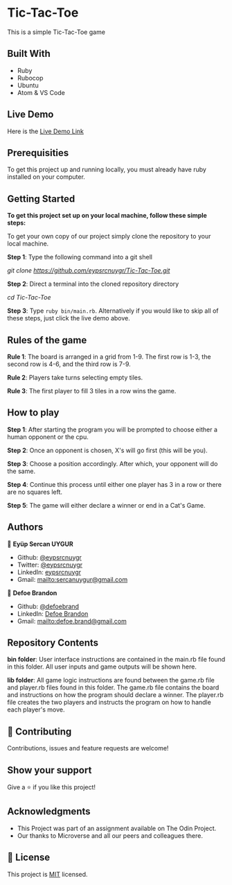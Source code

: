 # Tic-Tac-Toe

This is a simple Tic-Tac-Toe game

## Built With

-   Ruby
-   Rubocop
-   Ubuntu
-   Atom & VS Code

## Live Demo

Here is the [Live Demo Link](https://repl.it/@eypsrcnuygr/Tic-Tac-Toe#bin/main.rb)

## Prerequisities

To get this project up and running locally, you must already have ruby installed on your computer.

## Getting Started

**To get this project set up on your local machine, follow these simple steps:**

To get your own copy of our project simply clone the repository to your local machine.

**Step 1**: Type the following command into a git shell

_git clone <https://github.com/eypsrcnuygr/Tic-Tac-Toe.git>_

**Step 2**: Direct a terminal into the cloned repository directory

_cd Tic-Tac-Toe_

**Step 3**: Type `ruby bin/main.rb`. Alternatively if you would like to skip all of these steps, just click the live demo above.

## Rules of the game

**Rule 1**:  The board is arranged in a grid from 1-9. The first row is 1-3, the second row is 4-6, and the third row is 7-9.

**Rule 2**:  Players take turns selecting empty tiles.

**Rule 3**:  The first player to fill 3 tiles in a row wins the game.

## How to play

**Step 1**: After starting the program you will be prompted to choose either a human opponent or the cpu.

**Step 2**: Once an opponent is chosen, X's will go first (this will be you).

**Step 3**: Choose a position accordingly. After which, your opponent will do the same.

**Step 4**: Continue this process until either one player has 3 in a row or there are no squares left.

**Step 5**: The game will either declare a winner or end in a Cat's Game.

## Authors

👤 **Eyüp Sercan UYGUR**

-   Github: [@eypsrcnuygr](https://github.com/eypsrcnuygr)
-   Twitter: [@eypsrcnuygr](https://twitter.com/eypsrcnuygr)
-   LinkedIn: [eypsrcnuygr](https://www.linkedin.com/in/eypsrcnuygr/)
-   Gmail: <mailto:sercanuygur@gmail.com>

👤 **Defoe Brandon**

-   Github: [@defoebrand](https://github.com/defoebrand)
-   LinkedIn: [Defoe Brandon](https://www.linkedin.com/in/defoebrand/)
-   Gmail: <mailto:defoe.brand@gmail.com>

## Repository Contents

**bin folder**: User interface instructions are contained in the main.rb file found in this folder. All user inputs and game outputs will be shown here.

**lib folder**: All game logic instructions are found between the game.rb file and player.rb files found in this folder. The game.rb file contains the board and instructions on how the program should declare a winner. The player.rb file creates the two players and instructs the program on how to handle each player's move.

## 🤝 Contributing

Contributions, issues and feature requests are welcome!

## Show your support

Give a ⭐️ if you like this project!

## Acknowledgments

-   This Project was part of an assignment available on The Odin Project.
-   Our thanks to Microverse and all our peers and colleagues there.

## 📝 License

This project is [MIT](lic.url) licensed.
